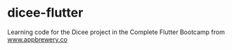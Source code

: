 # dicee-flutter
Learning code for the Dicee project in the Complete Flutter Bootcamp  from www.appbrewery.co

